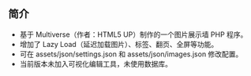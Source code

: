 ## 简介

- 基于 Multiverse（作者：HTML5 UP）制作的一个图片展示墙 PHP 程序。
- 增加了 Lazy Load（延迟加载图片）、标签、翻页、全屏等功能。
- 可在 assets/json/settings.json 和 assets/json/images.json 修改配置。
- 当前版本未加入可视化编辑工具，未使用数据库。
